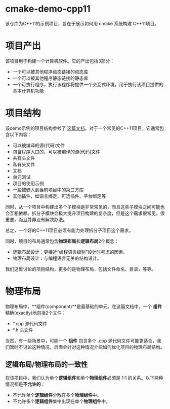 # cmake-demo-cpp11

该仓库为C++11的示例项目，旨在于展示如何用 cmake 系统构建 C++11项目。

# 项目产出

该项目用于构建一个计算机软件。它的产出包括3部分：

- 一个可以被其他程序动态链接的动态库
- 一个可以被其他程序静态链接的静态库
- 一个可执行程序，执行该程序将提供一个交互式环境，用于执行该项目提供的基本计算机功能


# 项目结构

该demo示例的项目结构参考了 [这篇文档][C++ Project Structure Blog Link]。对于一个常见的C++11项目，它通常包含以下内容：

- 可以被编译的源(代码)文件
- 包含程序入口的、可以被编译的源(代码)文件
- 共有头文件
- 私有头文件
- 文档
- 单元测试
- 项目的使用示例
- 一些被嵌入到当前项目中的第三方库
- 其他插件，如语言绑定、可选插件、平台绑定等

同时，从一个项目中构建出多个子模块是非常常见的，而且这些子模块之间可能也会互相依赖。拆分子模块会极大提升项目构建的复杂度，但是这个需求很常见，很重要，而且并非没有解决办法。

总之，一个好的C++11项目必须有能力处理拆分子项目这个需求。

同时，项目的布局通常包含**物理布局**和**逻辑布局**2个概念：

- 逻辑布局设计：更接近“编程语言级别”设计时考虑的因素。
- 物理布局设计：与编程语言无关的结构设计。

我们这里讨论的项目结构，更多的是物理布局，包括文件命名、目录，等等。


# 物理布局
物理布局中，**组件(component)**是最基础的单元。在这篇文档中，一个 **组件** 精确(exactly)地包括2个文件：
- *.cpp 源代码文件
- *.h   头文件

当然，有一些场景中，可能一个 **组件** 包含多个 .cpp 源代码文件可能更适合，我们暂时不讨论这种情况，后面会针对这种情况介绍如何优化项目的物理布局结构。

## 逻辑布局/物理布局的一致性

在该项目中，我们认为单个**逻辑组件**和单个**物理组件**必须是 1:1 的关系。以下两种情况都是**不允许的**：
- 不允许单个**逻辑组件**分散在多个**物理组件**中。
- 不允许多个**逻辑组件**集中出现在单个**物理组件**中。


[C++ Project Structure Blog Link]: https://api.csswg.org/bikeshed/?force=1&url=https://raw.githubusercontent.com/vector-of-bool/pitchfork/develop/data/spec.bs

